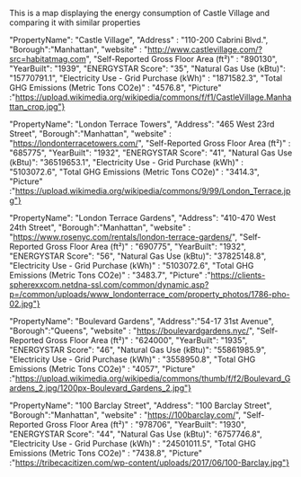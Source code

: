 This is a map displaying the energy consumption of Castle Village and comparing it with similar properties


"PropertyName": "Castle Village", "Address" : "110-200 Cabrini Blvd.", "Borough":"Manhattan", "website" : "http://www.castlevillage.com/?src=habitatmag.com", "Self-Reported Gross Floor Area (ft²)" : "890130", "YearBuilt": "1939", "ENERGYSTAR Score": "35", "Natural Gas Use (kBtu)": "15770791.1", "Electricity Use - Grid Purchase (kWh)" : "1871582.3", "Total GHG Emissions (Metric Tons CO2e)" : "4576.8", "Picture" :"https://upload.wikimedia.org/wikipedia/commons/f/f1/CastleVillage.Manhattan_crop.jpg"}

"PropertyName": "London Terrace Towers", "Address": "465 West 23rd Street", "Borough":"Manhattan", "website" : "https://londonterracetowers.com/", "Self-Reported Gross Floor Area (ft²)" : "685775", "YearBuilt": "1932", "ENERGYSTAR Score": "41", "Natural Gas Use (kBtu)": "36519653.1", "Electricity Use - Grid Purchase (kWh)" : "5103072.6", "Total GHG Emissions (Metric Tons CO2e)" : "3414.3", "Picture" :"https://upload.wikimedia.org/wikipedia/commons/9/99/London_Terrace.jpg"}

"PropertyName": "London Terrace Gardens", "Address": "410-470 West 24th Street", "Borough":"Manhattan", "website" : "https://www.rosenyc.com/rentals/london-terrace-gardens/", "Self-Reported Gross Floor Area (ft²)" : "690775", "YearBuilt": "1932", "ENERGYSTAR Score": "56", "Natural Gas Use (kBtu)": "37825148.8", "Electricity Use - Grid Purchase (kWh)" : "5103072.6", "Total GHG Emissions (Metric Tons CO2e)" : "3483.7", "Picture" :"https://clients-spherexxcom.netdna-ssl.com/common/dynamic.asp?p=/common/uploads/www_londonterrace_com/property_photos/1786-pho-02.jpg"}


"PropertyName": "Boulevard Gardens", "Address":"54-17 31st Avenue", "Borough":"Queens", "website" : "https://boulevardgardens.nyc/", "Self-Reported Gross Floor Area (ft²)" : "624000", "YearBuilt": "1935", "ENERGYSTAR Score": "46", "Natural Gas Use (kBtu)": "55861985.9", "Electricity Use - Grid Purchase (kWh)" : "3558950.8", "Total GHG Emissions (Metric Tons CO2e)" : "4057", "Picture" :"https://upload.wikimedia.org/wikipedia/commons/thumb/f/f2/Boulevard_Gardens_2.jpg/1200px-Boulevard_Gardens_2.jpg"}

"PropertyName": "100 Barclay Street", "Address": "100 Barclay Street", "Borough":"Manhattan", "website" : "https://100barclay.com/", "Self-Reported Gross Floor Area (ft²)" : "978706", "YearBuilt": "1930", "ENERGYSTAR Score": "44", "Natural Gas Use (kBtu)": "6757746.8", "Electricity Use - Grid Purchase (kWh)" : "24501011.5", "Total GHG Emissions (Metric Tons CO2e)" : "7438.8", "Picture" :"https://tribecacitizen.com/wp-content/uploads/2017/06/100-Barclay.jpg"}
